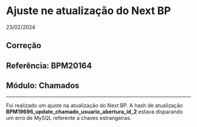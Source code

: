 # Ajuste ne atualização do Next BP
23/02/2024
## Correção
## Referência: BPM20164
## Módulo: Chamados
***

Foi realizado um ajuste na atualização do Next BP. A hash de atualização **BPM19696_update_chamado_usuario_abertura_id_2** estava disparando um erro de MySQL referente a chaves estrangeiras.